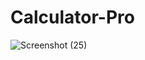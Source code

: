 # Calculator-Pro

![Screenshot (25)](https://user-images.githubusercontent.com/58186891/101258520-111ef280-3734-11eb-9801-8059117af6f8.png)
